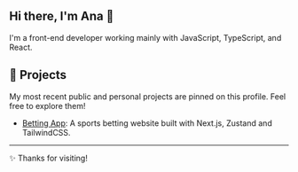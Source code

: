 ## Hi there, I'm Ana 👋

I'm a front-end developer working mainly with JavaScript, TypeScript, and React.

## 🚀 Projects
My most recent public and personal projects are pinned on this profile. Feel free to explore them!

- [Betting App](https://github.com/AnaGerhardt/betting-app): A sports betting website built with Next.js, Zustand and TailwindCSS.

---

✨ Thanks for visiting!
